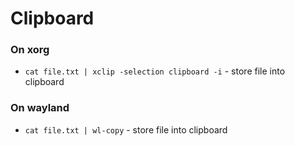 # Clipboard

### On xorg

- `cat file.txt | xclip -selection clipboard -i` - store file into clipboard

### On wayland

- `cat file.txt | wl-copy` - store file into clipboard

